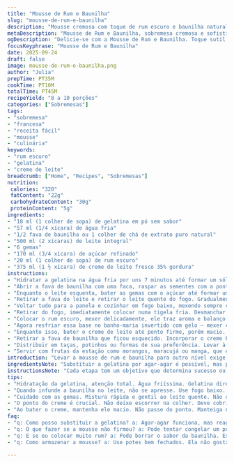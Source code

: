 ```yaml
---
title: "Mousse de Rum e Baunilha"
slug: "mousse-de-rum-e-baunilha"
description: "Mousse cremosa com toque de rum escuro e baunilha natural, feita com gemas, creme fresco e gelatina para dar textura aerada. Sem glúten, sem nozes, ideal para sobremesa com frutas frescas e biscoitos crocantes. A mistura delicada entre doçura e álcool suave traz personalidade, enquanto a baunilha artesanal faz toda a diferença no aroma e sabor final. Textura aveludada, leve, que surpreende quem espera mousse simples. Cuidado para não passar do ponto na cocção da base cremosa para evitar gema cozida. Gelatina hidrata e sustenta, mas não para a sensação de leveza — domar a temperatura é chave para sucesso."
metaDescription: "Mousse de Rum e Baunilha, sobremesa cremosa e sofisticada, ideal para impressionar. Sabor equilibrado e textura leve."
ogDescription: "Delicie-se com a Mousse de Rum e Baunilha. Toque sutil de rum escuro e aroma irresistível da baunilha. Uma sobremesa marcante."
focusKeyphrase: "Mousse de Rum e Baunilha"
date: 2025-09-24
draft: false
image: mousse-de-rum-e-baunilha.png
author: "Julia"
prepTime: PT35M
cookTime: PT10M
totalTime: PT45M
recipeYield: "8 a 10 porções"
categories: ["Sobremesas"]
tags:
- "sobremesa"
- "francesa"
- "receita fácil"
- "mousse"
- "culinária"
keywords:
- "rum escuro"
- "gelatina"
- "creme de leite"
breadcrumb: ["Home", "Recipes", "Sobremesas"]
nutrition: 
 calories: "320"
 fatContent: "22g"
 carbohydrateContent: "30g"
 proteinContent: "5g"
ingredients:
- "18 ml (1 colher de sopa) de gelatina em pó sem sabor"
- "57 ml (1/4 xícara) de água fria"
- "1/2 fava de baunilha ou 1 colher de chá de extrato puro natural"
- "500 ml (2 xícaras) de leite integral"
- "6 gemas"
- "170 ml (3/4 xícara) de açúcar refinado"
- "20 ml (1 colher de sopa) de rum escuro"
- "375 ml (1 ½ xícara) de creme de leite fresco 35% gordura"
instructions:
- "Hidratar a gelatina na água fria por uns 7 minutos até formar um sólido gelatinoso macio. Se esquenta a gelatina direto, perde o efeito, nunca esquecer disso."
- "Abrir a fava de baunilha com uma faca, raspar as sementes com a ponta. Esquentar o leite lentamente junto com as sementes e a fava. A baunilha vai infundir, o cheiro invade a cozinha. Sem pressa, fogo baixo, que não ferva."
- "Enquanto o leite esquenta, bater as gemas com o açúcar até formar um creme liso e claro — sugar dissolve e mistura tudo. Esse é o truque para não sentir granulado depois."
- "Retirar a fava do leite e retirar o leite quente do fogo. Gradualmente incorporar o leite quente às gemas com um fouet, fazendo movimento em ziguezague pra não cozinhar as gemas direto."
- "Voltar tudo para a panela e cozinhar em fogo baixo, mexendo sempre com colher de pau. Aí que vale o olho: ao passar a colher, a mistura deve cobrir o verso da colher, sem escorrer rápido. Parece pouco, mas é o ponto ideal de creme inglês que vai segurar a mousse depois. Se passar disso, gema cozida e cheiro ruim - jogo perdido."
- "Retirar do fogo, imediatamente colocar numa tigela fria. Desmanchar a gelatina hidratada rápida na mistura quente, mexendo firme pra dissolver tudo. Se sobrar pelotinha, vai incomodar."
- "Colocar o rum escuro, mexer delicadamente, ele traz aroma e balanço pra doçura, não exagerar para não borrar o sabor da baunilha."
- "Agora resfriar essa base no banho-maria invertido com gelo — mexer com fouet até começar a espessar e formar uma leve película na superfície. Isso pode levar uns 8 minutos; não passar disso para evitar firme demais."
- "Enquanto isso, bater o creme de leite até ponto firme, porém macio. Nunca bater muito pra não virar manteiga — é uma linha tênue que se aprende no dia a dia. Manter na geladeira até usar."
- "Retirar a fava de baunilha que ficou esquecido. Incorporar o creme batido com movimentos gentis, usando espátula de silicone, pra não perder volume. É aqui que a mousse ganha leveza e textura irresistível."
- "Distribuir em taças, potinhos ou formas de sua preferência. Levar à geladeira no mínimo 2 horas para firmar - tempo pode variar conforme temperatura. Gelatina segura, mas mousse ainda cremosa — perfeito para colher com colher pequena."
- "Servir com frutas da estação como morangos, maracujá ou manga, que equilibram o álcool e a doçura. Biscoitinhos amanteigados ou de champagne também vão bem - contrastam na textura."
introduction: "Levar a mousse de rum e baunilha para outro nível exige atenção a detalhes que só a cozinha ensina. Gosto particularmente dessa receita com um pouco mais de rum do que o tradicional; dá personalidade, mas sem borrar o equilíbrio com a baunilha que é o coração aromático. Já testei sem gelatina, só creme batido, mas o resultado ficava muito mole para servir com calma. A inclusão da gelatina deixa a mousse estável, firme, mas ainda leve para derreter na boca, além de equilibrar a doçura. A etapa na qual se cozinha o creme inglês é um momento crítico; se passar o ponto, vira omelete — desagradável no aroma e textura. Precisa paciência, banho-maria inverso, cuidado com textura. O resultado final é cremoso mas consistente, com aromas envolventes que já ficam no ar antes mesmo de provar."
ingredientsNote: "Substituir a gelatina por agar-agar é possível, mas precisa atenção ao tempo, agar-agar reage diferente a temperatura e tem textura mais firme. O leite pode ser integral ou meia gordura, mas cuidado na hora da cocção; leite com pouca gordura tende a cortar o creme com mais facilidade. Se não tiver fava, extrato puro de baunilha ou essência natural ajuda, mas a baunilha em fava traz aroma único e mais complexo — a diferença é sensível. O açúcar pode ser ajustado, gosto de reduzir um pouco para não ficar muito doce, já que o rum traz doçura por osmose. A escolha do rum é fundamental - use um de boa qualidade, rum barato traz gosto químico e estraga a mousse."
instructionsNote: "Cada etapa tem um objetivo que determina sucesso ou fracasso. Hidratação da gelatina deve ser feita antes, com água fria; gelatina direta no quente perde potência. A infusão da baunilha no leite demora até o leite quase ferver, mas nunca deixar ferver para evitar amargor. Misturar lentamente o leite quente às gemas é fundamental para não cozinhar ovo — mexa rápido e progressivo. Cozinhar o creme inglês até cobrir a colher é o ponto sensorial para a mistura não talhar nem ficar líquido demais. A gelatina só se incorpora com base quente, por isso fazer isso antes de resfriar. Resfriar rápido dessa mistura em banho-maria de gelo evita que a gelatina endureça demais antes de misturar o creme batido que traz leveza. Bater creme em ponto firme, mas sem passar, é um dos segredos que só a visão e o tempo de quem cozinha à mão conhecem — muito batido perde ar e vira manteiga, pouco batido não levanta a mousse. Incorporar creme com delicadeza para manter volume final, cuidado para não misturar vigorosamente. Esse equilíbrio entre temperatura, textura, aromas, açúcar e álcool faz da mousse algo delicado e especial que satisfaz qualquer sobremesa."
tips:
- "Hidratação da gelatina, atenção total. Água friíssima. Gelatina direto no fogo estraga a textura. Dê tempo para ficar macia."
- "Quando infunde a baunilha no leite, não se apresse. Use fogo baixo. Sinta o cheiro. Vai entrar bem no creme. Esse aroma é o amor."
- "Cuidado com as gemas. Mistura rápida e gentil ao leite quente. Não deixe cozinhar. Faço sempre em ziguezague. Sem pressa, foco na textura."
- "O ponto do creme é crucial. Não deixe escorrer na colher. Deve cobrir o verso. Olhos atentos. Resultado ruim é gema cozida, aroma horrível."
- "Ao bater o creme, mantenha ele macio. Não passe do ponto. Manteiga não é o nosso objetivo. Frio ajuda. Tire da geladeira antes de usar."
faq:
- "q: Como posso substituir a gelatina? a: Agar-agar funciona, mas reage diferente. Lembre que tem textura mais firme. Tempo é critical."
- "q: O que fazer se a mousse não firmou? a: Pode tentar congelar um pouco. Mas isso altera textura. Último recurso para evitar decepção."
- "q: E se eu colocar muito rum? a: Pode borrar o sabor da baunilha. Estraga o equilíbrio. A dosagem faz toda a diferença."
- "q: Como armazenar a mousse? a: Use potes bem fechados. Ela não gosta de odores da geladeira. No máximo 3 dias. Sinto, mas melhor consumir logo."

---
```

